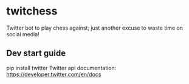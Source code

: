 # twitchess
Twitter bot to play chess against; just another excuse to waste time on social media!

## Dev start guide

pip install twitter
Twitter api documentation: https://developer.twitter.com/en/docs

